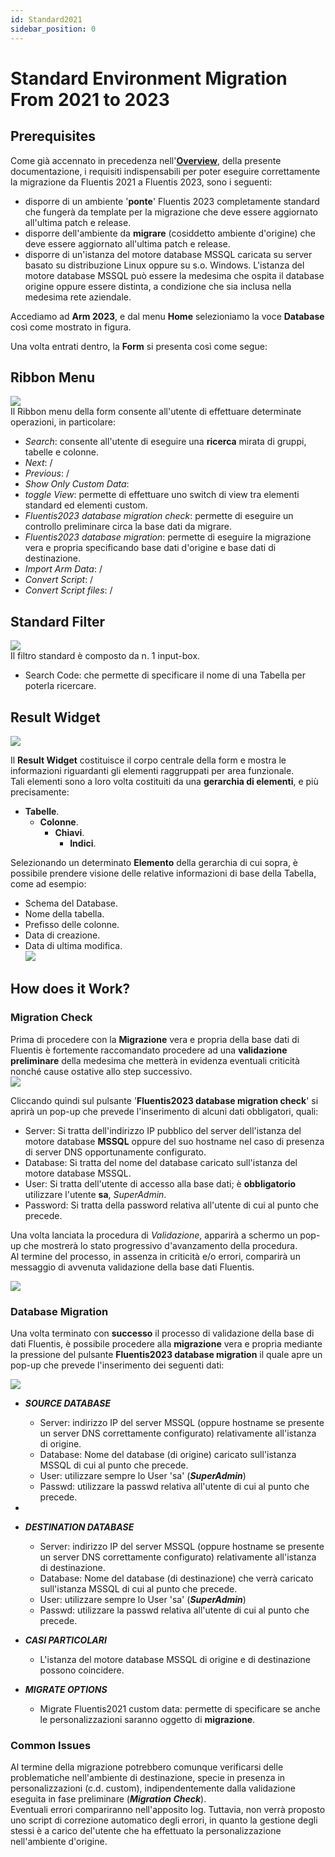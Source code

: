 ```yaml
---
id: Standard2021
sidebar_position: 0
---
```

# Standard Environment Migration From 2021 to 2023  

## Prerequisites

Come già accennato in precedenza nell'**[Overview](/docs/intro)**, della presente documentazione, i requisiti indispensabili per poter eseguire correttamente la migrazione da Fluentis 2021 a Fluentis 2023, sono i seguenti:  
* disporre di un ambiente '**ponte**' Fluentis 2023 completamente standard che fungerà da template per la migrazione che deve essere aggiornato all'ultima patch e release.  
* disporre dell'ambiente da **migrare** (cosiddetto ambiente d'origine) che deve essere aggiornato all'ultima patch e release.   
* disporre di un'istanza del motore database MSSQL caricata su server basato su distribuzione Linux oppure su s.o. Windows. L'istanza del motore database MSSQL può essere la medesima che ospita il database origine oppure essere distinta, a condizione che sia inclusa nella medesima rete aziendale.  

Accediamo ad **Arm 2023**, e dal menu **Home** selezioniamo la voce **Database** così come mostrato in figura.  



Una volta entrati dentro, la **Form** si presenta così come segue:   
## Ribbon Menu
![](../../../static/images/20250115155614.png)  
Il Ribbon menu della form consente all'utente di effettuare determinate operazioni, in particolare:
* *Search*: consente all'utente di eseguire una **ricerca** mirata di gruppi, tabelle e colonne.  
* *Next*: /
* *Previous*: /
* *Show Only Custom Data*:
* *toggle View*: permette di effettuare uno switch di view tra elementi standard ed elementi custom.
* *Fluentis2023 database migration check*: permette di eseguire un controllo preliminare circa la base dati da migrare.   
* *Fluentis2023 database migration*: permette di eseguire la migrazione vera e propria specificando base dati d'origine e base dati di destinazione.  
* *Import Arm Data*: /
* *Convert Script*: /
* *Convert Script files*: /

## Standard Filter
![](../../../static/images/20250116082037.png)  
Il filtro standard è composto da n. 1 input-box.   
* Search Code: che permette di specificare il nome di una Tabella per poterla ricercare.


## Result Widget
![](../../../static/images/20250116082419.png)  

Il **Result Widget** costituisce il corpo centrale della form e mostra le informazioni riguardanti gli elementi raggruppati per area funzionale.   
Tali elementi sono a loro volta costituiti da una **gerarchia di elementi**, e più precisamente:
* **Tabelle**.
    * **Colonne**.
        * **Chiavi**.
            * **Indici**.

Selezionando un determinato **Elemento** della gerarchia di cui sopra, è possibile prendere visione delle relative informazioni di base della Tabella, come ad esempio:  
* Schema del Database.  
* Nome della tabella.  
* Prefisso delle colonne.  
* Data di creazione.  
* Data di ultima modifica.      
![](../../../static/images/20250116082927.png)   

## How does it Work?
### Migration Check  
Prima di procedere con la **Migrazione** vera e propria della base dati di Fluentis è fortemente raccomandato procedere ad una **validazione preliminare** della medesima che metterà in evidenza eventuali criticità nonché cause ostative allo step successivo.  
![](../../../static/images/20250116084058.png)

Cliccando quindi sul pulsante '**Fluentis2023 database migration check**' si aprirà un pop-up che prevede l'inserimento di alcuni dati obbligatori, quali:  
* Server: Si tratta dell'indirizzo IP pubblico del server dell'istanza del motore database **MSSQL** oppure del suo hostname nel caso di presenza di server DNS opportunamente configurato.  
* Database: Si tratta del nome del database caricato sull'istanza del motore database MSSQL.  
* User: Si tratta dell'utente di accesso alla base dati; è **obbligatorio** utilizzare l'utente **sa**, *SuperAdmin*.
* Password: Si tratta della password relativa all'utente di cui al punto che precede.  


Una volta lanciata la procedura di *Validazione*, apparirà a schermo un pop-up che mostrerà lo stato progressivo d'avanzamento della procedura.  
Al termine del processo, in assenza in criticità e/o errori, comparirà un messaggio di avvenuta validazione della base dati Fluentis.  

![](../../../static/images/20250116105245.png)

### Database Migration
Una volta terminato con **successo** il processo di validazione della base di dati Fluentis, è possibile procedere alla **migrazione** vera e propria mediante la pressione del pulsante **Fluentis2023 database migration** il quale apre un pop-up che prevede l'inserimento dei seguenti dati:  

![](../../../static/images/20250116112044.png)


*  ***SOURCE DATABASE***
    * Server: indirizzo IP del server MSSQL (oppure hostname se presente un server DNS correttamente configurato) relativamente all'istanza di origine.  
    * Database: Nome del database (di origine) caricato sull'istanza MSSQL di cui al punto che precede.  
    * User: utilizzare sempre lo User 'sa' (***SuperAdmin***)
    * Passwd: utilizzare la passwd relativa all'utente di cui al punto che precede.  
* 
* ***DESTINATION DATABASE***
    * Server: indirizzo IP del server MSSQL (oppure hostname se presente un server DNS correttamente configurato) relativamente all'istanza di destinazione.     
    * Database: Nome del database (di destinazione) che verrà caricato sull'istanza MSSQL di cui al punto che precede.  
    * User: utilizzare sempre lo User 'sa' (***SuperAdmin***)
    * Passwd: utilizzare la passwd relativa all'utente di cui al punto che precede.  
* ***CASI PARTICOLARI***
    * L'istanza del motore database MSSQL di origine e di destinazione possono coincidere.  

* ***MIGRATE OPTIONS***
    * Migrate Fluentis2021 custom data: permette di specificare se anche le personalizzazioni saranno oggetto di **migrazione**.    

### Common Issues
Al termine della migrazione potrebbero comunque verificarsi delle problematiche nell'ambiente di destinazione, specie in presenza in personalizzazioni (c.d. custom), indipendentemente dalla validazione eseguita in fase preliminare (***Migration Check***).  
Eventuali errori compariranno nell'apposito log. Tuttavia, non verrà proposto uno script di correzione automatico degli errori, in quanto la gestione degli stessi è a carico del'utente che ha effettuato la personalizzazione nell'ambiente d'origine.  



